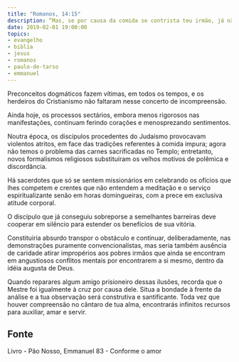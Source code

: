 ```yaml
---
title: "Romanos, 14:15"
description: “Mas, se por causa da comida se contrista teu irmão, já não andas conforme o amor. Não destruas por causa da tua comida aquele por quem o Cristo morreu.” - Paulo
date: 2019-02-01 19:00:00
topics: 
- evangelho
- biblia
- jesus
- romanos
- paulo-de-tarso
- emmanuel
---
```


Preconceitos dogmáticos fazem vítimas, em todos os tempos, e os herdeiros
do Cristianismo não faltaram nesse concerto de incompreensão.

Ainda hoje, os processos sectários, embora menos rigorosos nas
manifestações, continuam ferindo corações e menosprezando sentimentos.

Noutra época, os discípulos procedentes do Judaísmo provocavam violentos
atritos, em face das tradições referentes à comida impura; agora não temos o
problema das carnes sacrificadas no Templo; entretanto, novos formalismos
religiosos substituíram os velhos motivos de polêmica e discordância.

Há sacerdotes que só se sentem missionários em celebrando os ofícios que
lhes competem e crentes que não entendem a meditação e o serviço espiritualizante
senão em horas domingueiras, com a prece em exclusiva atitude corporal.

O discípulo que já conseguiu sobrepor­se a semelhantes barreiras deve
cooperar em silêncio para estender os benefícios de sua vitória.

Constituiria absurdo transpor o obstáculo e continuar, deliberadamente, nas
demonstrações puramente convencionalistas, mas seria também ausência de caridade
atirar impropérios aos pobres irmãos que ainda se encontram em angustiosos
conflitos mentais por encontrarem a si mesmo, dentro da idéia augusta de Deus.

Quando reparares algum amigo prisioneiro dessas ilusões, recorda que o Mestre foi
igualmente à cruz por causa dele. Situa a bondade à frente da análise e a tua
observação será construtiva e santificante. Toda vez que houver compreensão no
cântaro de tua alma, encontrarás infinitos recursos para auxiliar, amar e servir.



## Fonte
Livro - Pão Nosso, Emmanuel
83 - Conforme o amor
